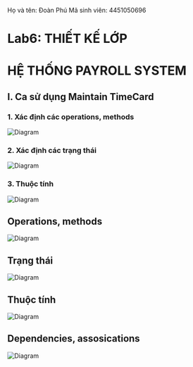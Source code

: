 Họ và tên: Đoàn Phú   Mã sinh viên: 4451050696
# **Lab6: THIẾT KẾ LỚP**
# **HỆ THỐNG PAYROLL SYSTEM**

## I. Ca sử dụng Maintain TimeCard
### 1. Xác định các operations, methods
![Diagram](https://www.planttext.com/api/plantuml/png/b98_JiCm5CRtTuet5ebS80EgA69Yed009tcaLXmxyfzM4MBgmCm944882QbYJmO6AkxX4t05d40RgMM0oVRdz_q-loT_jczZOvcshXG0fk0IjJ84OBaLX1F1Z263qVSEJpZBDIi18EtFfqgNPoeFhcj0T8QqP2N5EBMQo_mmQ5KeMoYTRRGWPTnKWjNdP9omeuCOZvKIn2JSRB0zSgAarKe8qXqxdL5QJ5rISZlQozbB-Grw6LmNB14KS3dPxjY5TolWd0cUCKkz-a_-WF_p4CAZXj55KQOMCZhQRJl6tBShZlNxYyFKDyyErtVhfSnHpdopgc2dVW1jMutHQbVZt3TF4jEF1pI-lSVCjwyek6zl7MnBWrlGbVrnnrY4-sKP_0mJtpo6r7vIC2QPXS_o1G00__y30000)

### 2. Xác định các trạng thái

![Diagram](https://www.planttext.com/api/plantuml/png/R8yn2W9134NxVuhKmbvW2raB1Gkh1Hkn66QY3iPPp6HEP-6Hl8BhiB0eDldavVFvUJsUNJQdLcu2v6jCf4DcmA89Ks_Ec7P3OC5XSQIcMT8s2ECpwhPt4eEpcCujATyBPyFCgcMjEcXB9oTZyCzjLUp2oQAV8amBunjMtyP5ASgOT2xonziNxpbdJ5hPM1v0nocCZxu1003__mC0)

### 3. Thuộc tính
![Diagram](https://www.planttext.com/api/plantuml/png/P90n3i8m34Ltdy8ZI7213AYY4XDCm052QvMeQGnEAeGgJiR0aRW2QOMAI3VB_l_vs-_dA_D1IsWR2-1hur3O4q0mmHBcLdkFEox9GZ7K6vPcovLn7RIUnEc65Ew365V19GfkBENOUC3NDJXoTa7OMf8Ei3XJKSzIn09JnbpXcjcITZ_QCReE-cGfSd2I0YUCsCAAGc-RRFpdZzVXShbAKoiKkhRa0q0owSLZA5HH97S0oCYLyQyV0000__y30000)







## **Operations, methods**
![Diagram](https://www.planttext.com/api/plantuml/png/X5J1Rjim3BthAmYV720krgin1DsS5IYmOSKwO6T5uXmXiXH8SWfZs9Vji4_QBqoABLiktFgIKCya7yb7wT-VltVMKUFQHX9YJqA1qHO9SS99X4fIQz52qLkm5xGsj264iElvgRCEcqfgTe9V100kMd1mHjGrcc-jUgITqLBc6_8xXanefPKB_sYkeP-5TUy_DMUfEyGTrEZYuLwRc8Yrng1oU-gmXF2x2Q7-ApkYhu5HoLhfOO_aJZHOKSDB-3vOMpYtXXsfnQ-6eoddnotWG5X2fDwiDDNtz6Y4SaCRlVSLyOvLA2i_3_MLOwLJx4UgJlqOat0k33AtnxEsmhqI7ha7A4HptHwyQhJHhNBR2U38M-Q4LZO15OO20wSlTMro2M4SJI0CaGyy97toyr4rADfWmc6ffAPBlXzGuK_XR0BvxhvuIKCXCNKGVu-E2XcHVA40BpyzUF5MjYUVDBJqWd5URqyrzZrlCbX7tHhxGviJyf0tEWR6QFUbvzCs-RXKiNJfvWJ3s9Xk6c6j5-p3LShhZgTHWMq6z9HsWJEzeaN1zRCgTekNa2o1aDrcnIvxTtDpcus3VylJkqqRlUmuLZ5ScvLqB-LUIHf5U3rhdpQAJaO5-owBuaMt9JnxjU7GaV6PoHRSe0H_Pr5Sq98HAugvRYLu4tGmhNz4xr1n__3-1m00__y30000)


## **Trạng thái**
![Diagram](https://www.planttext.com/api/plantuml/png/f5JBYXGn5DtdA-vQw1-eXGnqZpgemmpZGX0NHIfMGgMJCfKQgFKiNBYQrQo4RaK4iT6585GXimZCV-GB_8MvwUb7lS0HUz5DXtFFkUVUdFnfhWyA6njRpYKXHIOK65qmGgomai6PZIs3vpfXahnwy1ecauTmb4X6mbS4Jtpp3YptpQLAWUBl1yZSYdBWsjTBIyYKCvgTKSwI4jawrJ2Hx8t5amucWgSj0k0jWH6oHynIVZZFfQuOcyKsXWYEKxUemBgLuY1lVjmiiNA82zNJc9OI_Pt4LGJFVFsvWiGttq4AL2rHrYsGWxgVGNkFNTSU6gDDg6ek1I9Z15hjbce0F36QigB0ltEcR0GlserrDRhGTVLZffYvOrkxHtlSrokr8tXRnf1puUlhalJ1ToOrscOM1tkajiXxoy-4OTJEMAuBOKUrAIyhtrmeoCB6Fg7_ZTvksH70QOd3aBXG79M9DrVb2-cm1_n-g5TYo3nchxE6Z0iG0vFZonyKolx-X-tjHpdjzTOTv9gxvV--zk4V1SfyB0BR-OsR-iyxGlfXHTQBUR25Mirx32vwgvT_pzzOu1Ht7nMS2_Ur4wDUPaW_KIzzimBfVdTYkDdlQOcj6FSDprDV_yf3brTYC0MKmAurdBl5s0tgnM2td7OGy96g6r1fi10cbkwJWE-anXEmwDWYUDiImSy1Kma-lRS0003__mC0)

## **Thuộc tính**

![Diagram](https://www.planttext.com/api/plantuml/png/X5J1RjGm4BtdA-Q6XDGVw05LwXRK2rfHReY3iMTthJhsofaKHOWluy0dyGjundOQ9q7a4diyRzxp-Db_Vls-6qX56dlNVNdx5Mvkti6ZSTXrAKmeO_ZHGVfaU0jFqq3OmtTboVepd484fSc-ABB1Tp-xJlAuplq5zVEJlg0P1VavslCP8nhuDfKozoxevyhLvcVITGsPmrLDCJW7GrbWsZQJ-TyZwSj3VtLXGZmeKWd_I6-66MxKj0Ch-_mOg4ai8hT5iz0zCea1bc2gGegLRbEbMyhfqIMAeveILk8dpapz6aQjSHXEetFJF-0FCQQJk2r_0VBn26VjxvAXjBSbdQUleaiBfCFBPEOyni2oqhH7JmjySi92ynROYhKUz2kmgbqLptetZ2N0CZd2CbSvpFS1FSRChyL02LY74JNQ5pHxk8DDgtJ0QnWii-Kvc1BebPaloeOY2zvXhY5Gti0rMYy-arMMlq68EK8w3oHS2XVesXoxwBRTWcDlpAnb2-rki_vr1uuOqutlmRITeAZymCz0VW9Qr6e3goOkVBA5ROpIyixEhjMBgnVTAlxG9MJ4o7LzSTq_8OtH0mMm792wjNncpxMhebeOlGvZEWT-rfG7v6Nco7d_9RX3R_Zj_Gi00F__0m00)



## **Dependencies, assosications**

![Diagram](https://www.planttext.com/api/plantuml/png/X5J1ZjiW4Btp5HmTAUu7M5MqhTDAbLfrrQtKCu6fWuB16eQLegfVraC_gRzGi4sCjSd61niUytWpyy3__lnzy2IGGcyOyoTjEJeFZ94c0xmrmdlml9v6VAz5Xw9dZCbn_dJs17rhd3pnNunp_koqueIwwm2_1ViepkYCgJRiTwOiQEiifI_WIFsiFRtzq0_6dG5sl0FAauyEyqOo88AblI1eU7fl4ZMkoYF47AGmCfW8HwGYtKChK3Ny-ppQyY6WF0eFNr41DklfbiCisF0ilRbJr5JJ8sfBSnbJz8Z4m3QbLGrpViqbquNxNjZJrCQ2hZI2f3qCpckwGS_QCvJOoeL3T4tqBbZQBe025IHfPtq1MaW99isOwhtE5OAvDKamCJ-fjEbJx8_jk1Kz51fU687dOlq05dvgyWKKg_iIBKs9vAsJ-NiWeKr6gYi9HFl58Pftv_HKYuTUF4Fkr-jTpNMlYqoZemleVpWyWKhxvi2acCTJwjLocYAlTAmyT6k1kMtIzRtsFXhsRhHoFECbAwcjW4dINz6yTjzu_MRteest8tDTx7BFIluQlSJUtAtuPx2BuNKTXdgtBf9TUdjrTP5zVNMNhoTRhXf_4P-U1x0g_WV_0m00__y30000)

